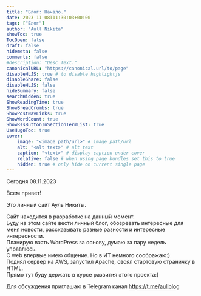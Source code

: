 ```yaml
---
title: "Блог: Начало."
date: 2023-11-08T11:30:03+00:00
tags: ["Блог"]
author: "Aull Nikita"
showToc: true
TocOpen: false
draft: false
hidemeta: false
comments: false
#description: "Desc Text."
canonicalURL: "https://canonical.url/to/page"
disableHLJS: true # to disable highlightjs
disableShare: false
disableHLJS: false
hideSummary: false
searchHidden: true
ShowReadingTime: true
ShowBreadCrumbs: true
ShowPostNavLinks: true
ShowWordCount: true
ShowRssButtonInSectionTermList: true
UseHugoToc: true
cover:
    image: "<image path/url>" # image path/url
    alt: "<alt text>" # alt text
    caption: "<text>" # display caption under cover
    relative: false # when using page bundles set this to true
    hidden: true # only hide on current single page
---
```


Сегодня 08.11.2023

Всем привет!  

Это личный сайт Ауль Никиты.  

Сайт находится в разработке на данный момент.  
Буду на этом сайте вести личный блог, обозревать интересные для меня новости, рассказывать разные разности и интересные интересности.  
Планирую взять WordPress за основу, думаю за пару недель управлюсь.  
С web впервые имею общение. Но в ИТ немного соображаю:)  
Поднял сервер на AWS, запустил Apache, своял стартовую страничку в HTML.  
Прямо тут буду держать в курсе развития этого проекта:)


Для обсуждения приглашаю в Telegram канал https://t.me/aullblog

